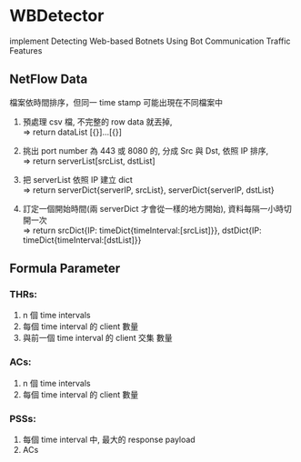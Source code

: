 # WBDetector
implement Detecting Web-based Botnets Using Bot Communication Traffic Features

## NetFlow Data
檔案依時間排序，但同一 time stamp 可能出現在不同檔案中
1. 預處理 csv 檔, 不完整的 row data 就丟掉,  
=> return dataList [{}]...[{}]

2. 挑出 port number 為 443 或 8080 的, 分成 Src 與 Dst, 依照 IP 排序,  
=> return serverList[srcList, dstList]

3. 把 serverList 依照 IP 建立 dict  
=> return serverDict{serverIP, srcList}, serverDict{serverIP, dstList}

4. 訂定一個開始時間(兩 serverDict 才會從一樣的地方開始), 資料每隔一小時切開一次  
=> return srcDict{IP: timeDict{timeInterval:[srcList]}}, dstDict{IP: timeDict{timeInterval:[dstList]}}

## Formula Parameter
### THRs: 
1. n 個 time intervals
2. 每個 time interval 的 client 數量
3. 與前一個 time interval 的 client 交集 數量

### ACs:
1. n 個 time intervals
2. 每個 time interval 的 client 數量

### PSSs:
1. 每個 time interval 中, 最大的 response payload
2. ACs
